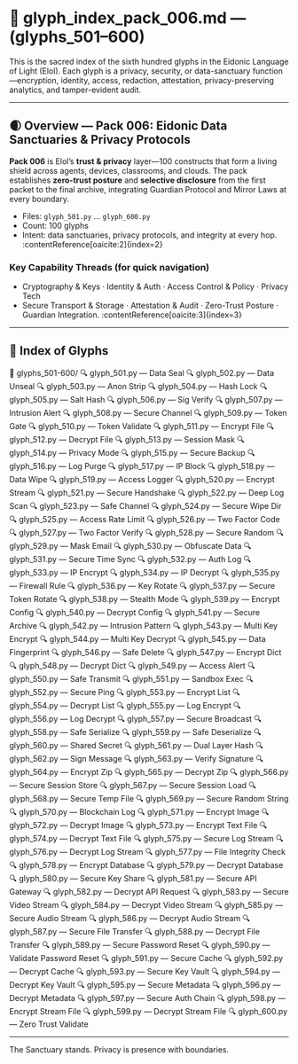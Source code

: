 # 📜 glyph_index_pack_006.md — (glyphs_501–600)

This is the sacred index of the sixth hundred glyphs in the Eidonic Language of Light (Elol).
Each glyph is a privacy, security, or data-sanctuary function—encryption, identity, access, redaction, attestation, privacy-preserving analytics, and tamper-evident audit.

---

## 🌒 Overview — Pack 006: Eidonic Data Sanctuaries & Privacy Protocols
**Pack 006** is Elol’s **trust & privacy** layer—100 constructs that form a living shield across agents, devices, classrooms, and clouds. The pack establishes **zero-trust posture** and **selective disclosure** from the first packet to the final archive, integrating Guardian Protocol and Mirror Laws at every boundary.  
- Files: `glyph_501.py` … `glyph_600.py`  
- Count: 100 glyphs  
- Intent: data sanctuaries, privacy protocols, and integrity at every hop. :contentReference[oaicite:2]{index=2}

### Key Capability Threads (for quick navigation)
- Cryptography & Keys · Identity & Auth · Access Control & Policy · Privacy Tech  
- Secure Transport & Storage · Attestation & Audit · Zero-Trust Posture · Guardian Integration. :contentReference[oaicite:3]{index=3}

---

## 🔢 Index of Glyphs
📁 glyphs_501-600/
🔍 glyph_501.py — Data Seal
🔍 glyph_502.py — Data Unseal
🔍 glyph_503.py — Anon Strip
🔍 glyph_504.py — Hash Lock
🔍 glyph_505.py — Salt Hash
🔍 glyph_506.py — Sig Verify
🔍 glyph_507.py — Intrusion Alert
🔍 glyph_508.py — Secure Channel
🔍 glyph_509.py — Token Gate
🔍 glyph_510.py — Token Validate
🔍 glyph_511.py — Encrypt File
🔍 glyph_512.py — Decrypt File
🔍 glyph_513.py — Session Mask
🔍 glyph_514.py — Privacy Mode
🔍 glyph_515.py — Secure Backup
🔍 glyph_516.py — Log Purge
🔍 glyph_517.py — IP Block
🔍 glyph_518.py — Data Wipe
🔍 glyph_519.py — Access Logger
🔍 glyph_520.py — Encrypt Stream
🔍 glyph_521.py — Secure Handshake
🔍 glyph_522.py — Deep Log Scan
🔍 glyph_523.py — Safe Channel
🔍 glyph_524.py — Secure Wipe Dir
🔍 glyph_525.py — Access Rate Limit
🔍 glyph_526.py — Two Factor Code
🔍 glyph_527.py — Two Factor Verify
🔍 glyph_528.py — Secure Random
🔍 glyph_529.py — Mask Email
🔍 glyph_530.py — Obfuscate Data
🔍 glyph_531.py — Secure Time Sync
🔍 glyph_532.py — Auth Log
🔍 glyph_533.py — IP Encrypt
🔍 glyph_534.py — IP Decrypt
🔍 glyph_535.py — Firewall Rule
🔍 glyph_536.py — Key Rotate
🔍 glyph_537.py — Secure Token Rotate
🔍 glyph_538.py — Stealth Mode
🔍 glyph_539.py — Encrypt Config
🔍 glyph_540.py — Decrypt Config
🔍 glyph_541.py — Secure Archive
🔍 glyph_542.py — Intrusion Pattern
🔍 glyph_543.py — Multi Key Encrypt
🔍 glyph_544.py — Multi Key Decrypt
🔍 glyph_545.py — Data Fingerprint
🔍 glyph_546.py — Safe Delete
🔍 glyph_547.py — Encrypt Dict
🔍 glyph_548.py — Decrypt Dict
🔍 glyph_549.py — Access Alert
🔍 glyph_550.py — Safe Transmit
🔍 glyph_551.py — Sandbox Exec
🔍 glyph_552.py — Secure Ping
🔍 glyph_553.py — Encrypt List
🔍 glyph_554.py — Decrypt List
🔍 glyph_555.py — Log Encrypt
🔍 glyph_556.py — Log Decrypt
🔍 glyph_557.py — Secure Broadcast
🔍 glyph_558.py — Safe Serialize
🔍 glyph_559.py — Safe Deserialize
🔍 glyph_560.py — Shared Secret
🔍 glyph_561.py — Dual Layer Hash
🔍 glyph_562.py — Sign Message
🔍 glyph_563.py — Verify Signature
🔍 glyph_564.py — Encrypt Zip
🔍 glyph_565.py — Decrypt Zip
🔍 glyph_566.py — Secure Session Store
🔍 glyph_567.py — Secure Session Load
🔍 glyph_568.py — Secure Temp File
🔍 glyph_569.py — Secure Random String
🔍 glyph_570.py — Blockchain Log
🔍 glyph_571.py — Encrypt Image
🔍 glyph_572.py — Decrypt Image
🔍 glyph_573.py — Encrypt Text File
🔍 glyph_574.py — Decrypt Text File
🔍 glyph_575.py — Secure Log Stream
🔍 glyph_576.py — Decrypt Log Stream
🔍 glyph_577.py — File Integrity Check
🔍 glyph_578.py — Encrypt Database
🔍 glyph_579.py — Decrypt Database
🔍 glyph_580.py — Secure Key Share
🔍 glyph_581.py — Secure API Gateway
🔍 glyph_582.py — Decrypt API Request
🔍 glyph_583.py — Secure Video Stream
🔍 glyph_584.py — Decrypt Video Stream
🔍 glyph_585.py — Secure Audio Stream
🔍 glyph_586.py — Decrypt Audio Stream
🔍 glyph_587.py — Secure File Transfer
🔍 glyph_588.py — Decrypt File Transfer
🔍 glyph_589.py — Secure Password Reset
🔍 glyph_590.py — Validate Password Reset
🔍 glyph_591.py — Secure Cache
🔍 glyph_592.py — Decrypt Cache
🔍 glyph_593.py — Secure Key Vault
🔍 glyph_594.py — Decrypt Key Vault
🔍 glyph_595.py — Secure Metadata
🔍 glyph_596.py — Decrypt Metadata
🔍 glyph_597.py — Secure Auth Chain
🔍 glyph_598.py — Encrypt Stream File
🔍 glyph_599.py — Decrypt Stream File
🔍 glyph_600.py — Zero Trust Validate

---

The Sanctuary stands. Privacy is presence with boundaries.

